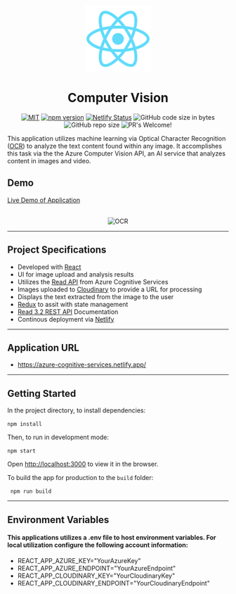 <div align="center" markdown="1">

<img src="public/logo192.png" alt="React" width="150"/>

# Computer Vision

[![MIT](https://img.shields.io/badge/license-MIT-blue.svg)](https://img.shields.io/badge/license-MIT-blue.svg")
[![npm version](https://badge.fury.io/js/react.svg)](https://badge.fury.io/js/react) [![Netlify Status](https://api.netlify.com/api/v1/badges/be64e88a-89c5-45b3-94fd-5724f7741a0e/deploy-status)](https://app.netlify.com/sites/awesome-cray-160ef7/deploys)
![GitHub code size in bytes](https://img.shields.io/github/languages/code-size/c-grigsby/computer-vision?style=plastic)
![GitHub repo size](https://img.shields.io/github/repo-size/c-grigsby/computer-vision?style=plastic)
![PR's Welcome!](https://img.shields.io/badge/PRs-welcome-brightgreen.svg)

</div>

This application utilizes machine learning via Optical Character Recognition ([OCR](https://nanonets.com/blog/deep-learning-ocr/)) to analyze the text content found within any image. It accomplishes this task via the the Azure Computer Vision API, an AI service that analyzes content in images and video.

## Demo

[Live Demo of Application](https://computer-vision-services.netlify.app/)

<div align="center" markdown="1">

<br/>

<img src="https://nanonets.com/blog/content/images/2019/08/ocr-in-the-wild.gif" alt="OCR" width="200">

</div>

---

## Project Specifications

- Developed with [React](https://github.com/facebook/create-react-app)
- UI for image upload and analysis results
- Utilizes the [Read API](https://docs.microsoft.com/en-us/azure/cognitive-services/computer-vision/overview-ocr#read-api) from Azure Cognitive Services
- Images uploaded to [Cloudinary](https://cloudinary.com/) to provide a URL for processing
- Displays the text extracted from the image to the user
- [Redux](https://redux.js.org/) to assit with state management
- [Read 3.2 REST API](https://centraluseuap.dev.cognitive.microsoft.com/docs/services/computer-vision-v3-2/operations/5d986960601faab4bf452005) Documentation
- Continous deployment via [Netlify](https://www.netlify.com/)

---

## Application URL

- https://azure-cognitive-services.netlify.app/

---

## Getting Started

In the project directory, to install dependencies:

```
npm install
```

Then, to run in development mode:

```
npm start
```

Open [http://localhost:3000](http://localhost:3000) to view it in the browser.

To build the app for production to the `build` folder:

```
 npm run build
```
---

## Environment Variables
#### This applications utilizes a **.env file** to host environment variables. For local utilization configure the following account information:

- REACT_APP_AZURE_KEY="YourAzureKey"
- REACT_APP_AZURE_ENDPOINT="YourAzureEndpoint"
- REACT_APP_CLOUDINARY_KEY="YourCloudinaryKey"
- REACT_APP_CLOUDINARY_ENDPOINT="YourCloudinaryEndpoint"